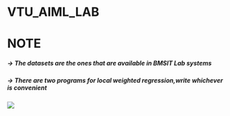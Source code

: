 # VTU_AIML_LAB

# NOTE

##### -> The datasets are the ones that are available in BMSIT Lab systems
##### -> There are two programs for local weighted regression,write whichever is convenient 

<img src="https://bkit.co/w_623c5305abc5b.gif" />
